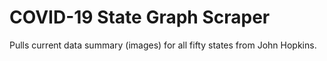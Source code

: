 # COVID-19 State Graph Scraper

Pulls current data summary (images) for all fifty states from John Hopkins.
